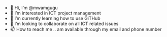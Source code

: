 - 👋 Hi, I’m @mwamgugu
- 👀 I’m interested in ICT project management
- 🌱 I’m currently learning how to use GiTHub
- 💞️ I’m looking to collaborate on all ICT related issues
- 📫 How to reach me .. am available through my email and phone number

<!---
mwamgugu/mwamgugu is a ✨ special ✨ repository because its `README.md` (this file) appears on your GitHub profile.
You can click the Preview link to take a look at your changes.
--->
